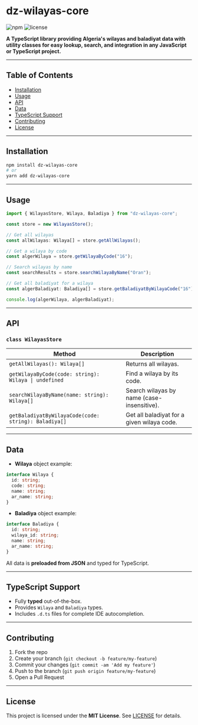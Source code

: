 # dz-wilayas-core

![npm](https://img.shields.io/npm/v/dz-wilayas-core?color=blue) ![license](https://img.shields.io/npm/l/dz-wilayas-core)

**A TypeScript library providing Algeria's wilayas and baladiyat data with utility classes for easy lookup, search, and integration in any JavaScript or TypeScript project.**

---

## Table of Contents

- [Installation](#installation)
- [Usage](#usage)
- [API](#api)
- [Data](#data)
- [TypeScript Support](#typescript-support)
- [Contributing](#contributing)
- [License](#license)

---

## Installation

```bash
npm install dz-wilayas-core
# or
yarn add dz-wilayas-core
```

---

## Usage

```ts
import { WilayasStore, Wilaya, Baladiya } from "dz-wilayas-core";

const store = new WilayasStore();

// Get all wilayas
const allWilayas: Wilaya[] = store.getAllWilayas();

// Get a wilaya by code
const algerWilaya = store.getWilayaByCode("16");

// Search wilayas by name
const searchResults = store.searchWilayaByName("Oran");

// Get all baladiyat for a wilaya
const algerBaladiyat: Baladiya[] = store.getBaladiyatByWilayaCode("16");

console.log(algerWilaya, algerBaladiyat);
```

---

## API

### `class WilayasStore`

| Method                                               | Description                                |
| ---------------------------------------------------- | ------------------------------------------ |
| `getAllWilayas(): Wilaya[]`                          | Returns all wilayas.                       |
| `getWilayaByCode(code: string): Wilaya \| undefined` | Find a wilaya by its code.                 |
| `searchWilayaByName(name: string): Wilaya[]`         | Search wilayas by name (case-insensitive). |
| `getBaladiyatByWilayaCode(code: string): Baladiya[]` | Get all baladiyat for a given wilaya code. |

---

## Data

- **Wilaya** object example:

```ts
interface Wilaya {
  id: string;
  code: string;
  name: string;
  ar_name: string;
}
```

- **Baladiya** object example:

```ts
interface Baladiya {
  id: string;
  wilaya_id: string;
  name: string;
  ar_name: string;
}
```

All data is **preloaded from JSON** and typed for TypeScript.

---

## TypeScript Support

- Fully **typed** out-of-the-box.
- Provides `Wilaya` and `Baladiya` types.
- Includes `.d.ts` files for complete IDE autocompletion.

---

## Contributing

1. Fork the repo
2. Create your branch (`git checkout -b feature/my-feature`)
3. Commit your changes (`git commit -am 'Add my feature'`)
4. Push to the branch (`git push origin feature/my-feature`)
5. Open a Pull Request

---

## License

This project is licensed under the **MIT License**. See [LICENSE](LICENSE) for details.
